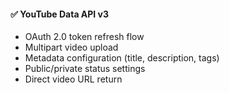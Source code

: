 #### ✅ YouTube Data API v3
- OAuth 2.0 token refresh flow
- Multipart video upload
- Metadata configuration (title, description, tags)
- Public/private status settings
- Direct video URL return
